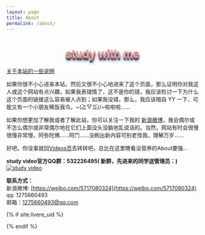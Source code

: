 ```yaml
---
layout: page
title: About
permalink: /about/
---
```

<h1 style="color: #ff9999;letter-spacing: 0;text-shadow: 0px 1px 0px #999, 0px 2px 0px #888, 0px 3px 0px #777, 0px 4px 0px #666, 0px 5px 0px #555, 0px 6px 0px #444, 0px 7px 0px #333, 0px 8px 7px #001135">
<center>study with me</center >
</h1>

[关于本站的一些说明](https://wblearn.github.io/study-video/instruction/2018/01/01/first.html)

如果你很不小心进来本站，然后又很不小心地进来了这个页面，那么证明你对我这人或这个网站有点兴趣，如果我表错情了，这不是你的错，我应该检讨一下为什么这个页面的链接这么容易被人点到；如果我没错，那么，我应该暗自 YY 一下，可能又有一个小朋友稀饭我鸟，~\(≧▽≦)/~啦啦啦……


如果你想更加了解我或者了解此站，你可以关注一下我的 [新浪微博](https://weibo.com/5717080324)，我会偶尔或不怎么偶尔或非常偶尔地在它们上面没头没脑地乱说话的。当然，网站有时会很慢很慢非常慢，阿弥陀佛……阿门……没刷出新内容可别老怪我，理解万岁……

好吧，你没事就回[Videos页](https://wblearn.github.io/study-video/videos/)去转转吧，总比在这里瞎看没营养的About要强…

**study video官方QQ群：532226495( 新群，先进来的同学送管理员：)**<br/>
<a target="_blank" href="//shang.qq.com/wpa/qunwpa?idkey=2e6ed9e5e94215f06a2e4155aad9bb891dcac047a79beba6574ea83d70476e56"><img border="0" src="//pub.idqqimg.com/wpa/images/group.png" alt="study video" title="study video"></a>


**联系方式：**<br/>
新浪微博: [https://weibo.com/5717080324](https://weibo.com/5717080324)<br/>
qq: 1275660493<br/>
邮箱：1275660493@qq.com<br/>

{% if site.livere_uid %}
<!-- livere 评论框 start -->
<div class="comment" style="position: relative;">
    <div id="lv-container" data-id="city" data-uid="{{ site.livere_uid }}"></div>
</div>
<!-- livere 评论框 end -->

<!-- livere 公共JS代码 start (一个网页只需插入一次) -->
<script type="text/javascript">
    (function(d, s) {
        var j, e = d.getElementsByTagName(s)[0];
        if (typeof LivereTower === 'function') { return; }
        j = d.createElement(s);
        j.src = 'https://cdn-city.livere.com/js/embed.dist.js';
        j.async = true;
        e.parentNode.insertBefore(j, e);
    })(document, 'script');
</script>
<!-- livere 公共JS代码 end -->
{% endif %}

